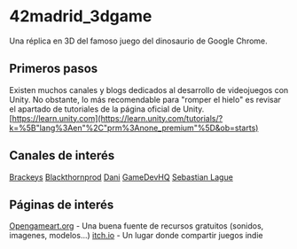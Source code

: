 # 42madrid_3dgame
Una réplica en 3D del famoso juego del dinosaurio de Google Chrome.

## Primeros pasos
Existen muchos canales y blogs dedicados al desarrollo de videojuegos con Unity. No obstante, lo más recomendable para "romper el hielo" es revisar el apartado de tutoriales de la página oficial de Unity.
[https://learn.unity.com](https://learn.unity.com/tutorials/?k=%5B"lang%3Aen"%2C"prm%3Anone_premium"%5D&ob=starts)

## Canales de interés
[Brackeys](https://www.youtube.com/user/Brackeys)
[Blackthornprod](https://www.youtube.com/channel/UC9Z1XWw1kmnvOOFsj6Bzy2g)
[Dani](https://www.youtube.com/channel/UCIabPXjvT5BVTxRDPCBBOOQ)
[GameDevHQ](https://www.youtube.com/user/Unity3DCoder)
[Sebastian Lague](https://www.youtube.com/user/Cercopithecan)

## Páginas de interés
[Opengameart.org](https://opengameart.org/) - Una buena fuente de recursos gratuitos (sonidos, imagenes, modelos...)
[itch.io](https://itch.io/) - Un lugar donde compartir juegos indie

